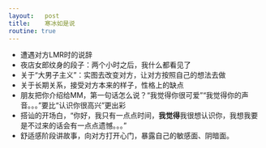```yaml
---
layout:   post
title:    寒冰如是说
routine: true
---
```


- 遭遇对方LMR时的说辞
- 夜店女郎纹身的段子：两个小时之后，我什么都看见了
- 关于“大男子主义”：实图去改变对方，让对方按照自己的想法去做
- 关于长期关系，接受对方本来的样子，性格上的缺点
- 朋友把你介绍给MM，第一句话怎么说？“我觉得你很可爱”“我觉得你的声音。。。”要比“认识你很高兴”更出彩
- 搭讪的开场白，“你好，我只有一点点时间，**我觉得**我很想认识你，我想我要是不过来的话会有一点点遗憾。。。”
- 舒适感阶段讲故事，向对方打开心门，暴露自己的敏感面、阴暗面。
